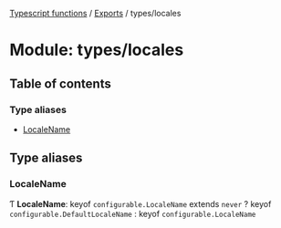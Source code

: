 [Typescript functions](../index.md) / [Exports](../modules.md) / types/locales

# Module: types/locales

## Table of contents

### Type aliases

- [LocaleName](types_locales.md#localename)

## Type aliases

### LocaleName

Ƭ **LocaleName**: keyof `configurable.LocaleName` extends `never` ? keyof `configurable.DefaultLocaleName` : keyof `configurable.LocaleName`
